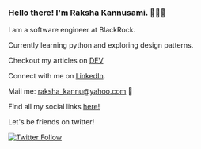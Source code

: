 ### Hello there! I'm Raksha Kannusami. 👩🏻‍💻

<!--
**rakshakannu/rakshakannu** is a ✨ _special_ ✨ repository because its `README.md` (this file) appears on your GitHub profile.

Here are some ideas to get you started:

- 🔭 I’m currently working on ...
- 🌱 I’m currently learning ...
- 👯 I’m looking to collaborate on ...
- 🤔 I’m looking for help with ...
- 💬 Ask me about ...
- 📫 How to reach me: ...
- 😄 Pronouns: ...
- ⚡ Fun fact: ...
-->

I am a software engineer at BlackRock.

Currently learning python and exploring design patterns.

Checkout my articles on [DEV](https://dev.to/rakshakannu) 

Connect with me on [LinkedIn](https://www.linkedin.com/in/raksha-kannusami/). 

Mail me: raksha_kannu@yahoo.com 📩

Find all my social links [here!](https://linktr.ee/rakshakannu)

Let's be friends on twitter!

[![Twitter Follow](https://img.shields.io/twitter/follow/Raksha_Kannu?style=social)](https://twitter.com/Raksha_Kannu)
